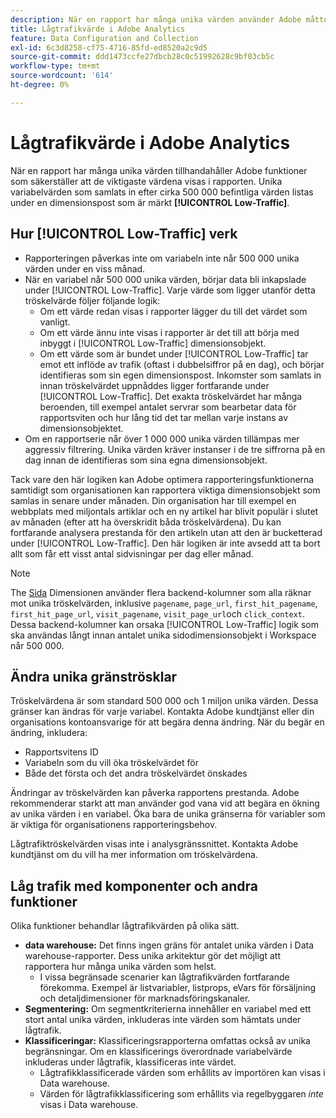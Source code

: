 ```yaml
---
description: När en rapport har många unika värden använder Adobe måttobjektet Lågtrafik för att förbättra rapportens prestanda.
title: Lågtrafikvärde i Adobe Analytics
feature: Data Configuration and Collection
exl-id: 6c3d8258-cf75-4716-85fd-ed8520a2c9d5
source-git-commit: ddd1473ccfe27dbcb28c0c51992628c9bf03cb5c
workflow-type: tm+mt
source-wordcount: '614'
ht-degree: 0%

---
```


# Lågtrafikvärde i Adobe Analytics

När en rapport har många unika värden tillhandahåller Adobe funktioner som säkerställer att de viktigaste värdena visas i rapporten. Unika variabelvärden som samlats in efter cirka 500 000 befintliga värden listas under en dimensionspost som är märkt **[!UICONTROL Low-Traffic]**.

## Hur [!UICONTROL Low-Traffic] verk

* Rapporteringen påverkas inte om variabeln inte når 500 000 unika värden under en viss månad.
* När en variabel når 500 000 unika värden, börjar data bli inkapslade under [!UICONTROL Low-Traffic]. Varje värde som ligger utanför detta tröskelvärde följer följande logik:
   * Om ett värde redan visas i rapporter lägger du till det värdet som vanligt.
   * Om ett värde ännu inte visas i rapporter är det till att börja med inbyggt i [!UICONTROL Low-Traffic] dimensionsobjekt.
   * Om ett värde som är bundet under [!UICONTROL Low-Traffic] tar emot ett inflöde av trafik (oftast i dubbelsiffror på en dag), och börjar identifieras som sin egen dimensionspost. Inkomster som samlats in innan tröskelvärdet uppnåddes ligger fortfarande under [!UICONTROL Low-Traffic]. Det exakta tröskelvärdet har många beroenden, till exempel antalet servrar som bearbetar data för rapportsviten och hur lång tid det tar mellan varje instans av dimensionsobjektet.
* Om en rapportserie når över 1 000 000 unika värden tillämpas mer aggressiv filtrering. Unika värden kräver instanser i de tre siffrorna på en dag innan de identifieras som sina egna dimensionsobjekt.

Tack vare den här logiken kan Adobe optimera rapporteringsfunktionerna samtidigt som organisationen kan rapportera viktiga dimensionsobjekt som samlas in senare under månaden. Din organisation har till exempel en webbplats med miljontals artiklar och en ny artikel har blivit populär i slutet av månaden (efter att ha överskridit båda tröskelvärdena). Du kan fortfarande analysera prestanda för den artikeln utan att den är bucketterad under [!UICONTROL Low-Traffic]. Den här logiken är inte avsedd att ta bort allt som får ett visst antal sidvisningar per dag eller månad.

>[!NOTE]
>The [Sida](../components/dimensions/page.md) Dimensionen använder flera backend-kolumner som alla räknar mot unika tröskelvärden, inklusive `pagename`, `page_url`, `first_hit_pagename`, `first_hit_page_url`, `visit_pagename`, `visit_page_url`och `click_context`. Dessa backend-kolumner kan orsaka [!UICONTROL Low-Traffic] logik som ska användas långt innan antalet unika sidodimensionsobjekt i Workspace når 500 000.

## Ändra unika gränströsklar

Tröskelvärdena är som standard 500 000 och 1 miljon unika värden. Dessa gränser kan ändras för varje variabel. Kontakta Adobe kundtjänst eller din organisations kontoansvarige för att begära denna ändring. När du begär en ändring, inkludera:

* Rapportsvitens ID
* Variabeln som du vill öka tröskelvärdet för
* Både det första och det andra tröskelvärdet önskades

Ändringar av tröskelvärden kan påverka rapportens prestanda. Adobe rekommenderar starkt att man använder god vana vid att begära en ökning av unika värden i en variabel. Öka bara de unika gränserna för variabler som är viktiga för organisationens rapporteringsbehov.

Lågtrafiktröskelvärden visas inte i analysgränssnittet. Kontakta Adobe kundtjänst om du vill ha mer information om tröskelvärdena.

## Låg trafik med komponenter och andra funktioner

Olika funktioner behandlar lågtrafikvärden på olika sätt.

* **data warehouse:** Det finns ingen gräns för antalet unika värden i Data warehouse-rapporter. Dess unika arkitektur gör det möjligt att rapportera hur många unika värden som helst.
   * I vissa begränsade scenarier kan lågtrafikvärden fortfarande förekomma. Exempel är listvariabler, listprops, eVars för försäljning och detaljdimensioner för marknadsföringskanaler.
* **Segmentering:** Om segmentkriterierna innehåller en variabel med ett stort antal unika värden, inkluderas inte värden som hämtats under lågtrafik.
* **Klassificeringar:** Klassificeringsrapporterna omfattas också av unika begränsningar. Om en klassificerings överordnade variabelvärde inkluderas under lågtrafik, klassificeras inte värdet.
   * Lågtrafikklassificerade värden som erhållits av importören kan visas i Data warehouse. <!-- AN-115871 -->
   * Värden för lågtrafikklassificering som erhållits via regelbyggaren *inte* visas i Data warehouse. <!-- AN-122872 -->
